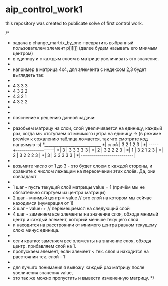 # aip_control_work1
this repository was created to publicate solve of first control work.

/*
* задача в change_martrix_by_one превратить выбранный пользователем элемент p[i][j] (далее будем называть его мнимым центром) 
* в единицу и с каждым слоем в матрице увеличивать это значение.
* 
* например в матрица 4х4, для элемента с индексом 2,3 будет выглядеть так:
* 
* 4 3 3 3
* 4 3 2 2
* 4 3 2 1
* 4 3 2 2
* 
* 
* пояснение к решению данной задачи:
* 
* разобьем матрицу на слои, слой увеличивается на единицу, каждый раз, когда мы отступаем от мнимого цетра на единицу -> (в режиме prewiev к сожалению таблица ломается, так что смотрите код напрямую :з)
*____________________________
*| слой | 3   2   1   2   3 |
*| -----+-------------------|
*|   3  | 3   3   3   3   3 |
*|   2  | 3   2   2   2   3 |
*|   1  | 3   2   1   2   3 |
*|   2  | 3   2   2   2   3 |
*|   3  | 3   3   3   3   3 |
*|--------------------------|
* 
* возьмите число от 1 до 3 - это будет слоем с каждой стороны, и сравните с числом лежащим на пересечении этих слоёв. Да, они совпадают
* 
* 1 шаг - пусть текущий слой матрицы value = 1 (причём мы не обязательно стартуем из центра матрицы)
* 2 шаг - мнимый центр = value // это слой на котором мы сейчас находимся (нумерация от 1)
* 3 шаг - value++ // перемещаемся на следующий слой
* 4 шаг - заменяем все элементы на значение слоя, обходя мнимый центр и каждый элемент, который меньше текущего слоя
* и находится на расстроянии от мнимого центра равном текущему слою минус единица.
* 
* если кратко: заменяем все элементы на значение слоя, обходя центр. прибавляем слой на 1.
* пропускаем элемент, если элемент < тек. слоя и находится на расстоянии тек. слой - 1
* 
* для лучшго понимания я вывожу каждый раз матрицу после увеличения значения value, 
* это так же можно пропустить и вывести измененную матрицу.
*/
